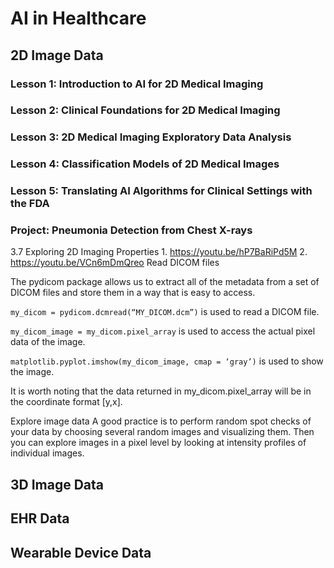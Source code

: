 # AI in Healthcare 

## 2D Image Data

### Lesson 1: Introduction to AI for 2D Medical Imaging 

### Lesson 2: Clinical Foundations for 2D Medical Imaging 

### Lesson 3: 2D Medical Imaging Exploratory Data Analysis 

### Lesson 4: Classification Models of 2D Medical Images 

### Lesson 5: Translating AI Algorithms for Clinical Settings with the FDA

### Project: Pneumonia Detection from Chest X-rays 




3.7 Exploring 2D Imaging Properties 
      1. https://youtu.be/hP7BaRiPd5M
      2. https://youtu.be/VCn6mDmQreo
      Read DICOM files
      

The pydicom package allows us to extract all of the metadata from a set of DICOM files and store them in a way that is easy to access.

`my_dicom = pydicom.dcmread(“MY_DICOM.dcm”)` is used to read a DICOM file.

`my_dicom_image = my_dicom.pixel_array` is used to access the actual pixel data of the image.

`matplotlib.pyplot.imshow(my_dicom_image, cmap = ‘gray’)` is used to show the image.

It is worth noting that the data returned in my_dicom.pixel_array will be in the coordinate format [y,x].

Explore image data
A good practice is to perform random spot checks of your data by choosing several random images and visualizing them. Then you can explore images in a pixel level by looking at intensity profiles of individual images.



## 3D Image Data 

## EHR Data 


## Wearable Device Data


